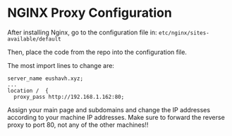 # NGINX Proxy Configuration

After installing Nginx, go to the configuration file in:
`etc/nginx/sites-available/default`

Then, place the code from the repo into the configuration file.

The most import lines to change are:
```
server_name eushavh.xyz;
...
location /  {
  proxy_pass http://192.168.1.162:80;
```

Assign your main page and subdomains and change the IP addresses according to your machine IP addresses. Make sure to forward the reverse proxy to port 80, not any of the other machines!!
